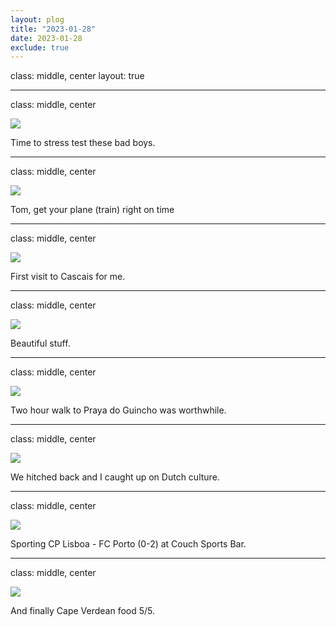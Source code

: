 ```yaml
---
layout: plog
title: "2023-01-28"
date: 2023-01-28
exclude: true
---
```


class: middle, center
layout: true

---

class: middle, center

<img class="plog-picture" src="{{ site.baseurl }}/img/plog/2023-01-28/01.jpg" />

Time to stress test these bad boys.

---

class: middle, center

<img class="plog-picture" src="{{ site.baseurl }}/img/plog/2023-01-28/02.jpg" />

Tom, get your plane (train) right on time

---

class: middle, center

<img class="plog-picture" src="{{ site.baseurl }}/img/plog/2023-01-28/03.jpg" />

First visit to Cascais for me.

---

class: middle, center

<img class="plog-picture" src="{{ site.baseurl }}/img/plog/2023-01-28/04.jpg" />

Beautiful stuff.

---

class: middle, center

<img class="plog-picture" src="{{ site.baseurl }}/img/plog/2023-01-28/05.jpg" />

Two hour walk to Praya do Guincho was worthwhile.

---

class: middle, center

<img class="plog-picture" src="{{ site.baseurl }}/img/plog/2023-01-28/06.jpg" />

We hitched back and I caught up on Dutch culture.

---

class: middle, center

<img class="plog-picture" src="{{ site.baseurl }}/img/plog/2023-01-28/07.jpg" />

Sporting CP Lisboa - FC Porto (0-2) at Couch Sports Bar.

---

class: middle, center

<img class="plog-picture" src="{{ site.baseurl }}/img/plog/2023-01-28/08.jpg" />

And finally Cape Verdean food 5/5.

